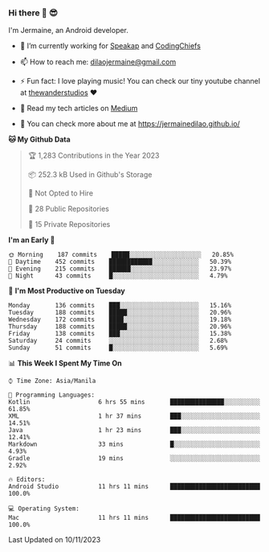 ### Hi there 👋 😎
I'm Jermaine, an Android developer.

- 🔭 I’m currently working for [Speakap](https://www.speakap.com/) and [CodingChiefs](https://codingchiefs.com/en/)

- 📫 How to reach me: dilaojermaine@gmail.com

- ⚡ Fun fact: I love playing music! You can check our tiny youtube channel at [thewanderstudios](https://www.youtube.com/thewanderstudios) ♥️

- 📖 Read my tech articles on [Medium](https://jermainedilao.medium.com/)

- 👀 You can check more about me at https://jermainedilao.github.io/

<!--
**jermainedilao/jermainedilao** is a ✨ _special_ ✨ repository because its `README.md` (this file) appears on your GitHub profile.

Here are some ideas to get you started:

- 🔭 I’m currently working on ...
- 🌱 I’m currently learning ...
- 👯 I’m looking to collaborate on ...
- 🤔 I’m looking for help with ...
- 💬 Ask me about ...
- 📫 How to reach me: ...
- 😄 Pronouns: ...
- ⚡ Fun fact: ...
-->

<!--START_SECTION:waka-->
**🐱 My Github Data** 

> 🏆 1,283 Contributions in the Year 2023
 > 
> 📦 252.3 kB Used in Github's Storage 
 > 
> 🚫 Not Opted to Hire
 > 
> 📜 28 Public Repositories 
 > 
> 🔑 15 Private Repositories  
 > 
**I'm an Early 🐤** 

```text
🌞 Morning    187 commits    █████░░░░░░░░░░░░░░░░░░░░   20.85% 
🌆 Daytime    452 commits    ████████████░░░░░░░░░░░░░   50.39% 
🌃 Evening    215 commits    ██████░░░░░░░░░░░░░░░░░░░   23.97% 
🌙 Night      43 commits     █░░░░░░░░░░░░░░░░░░░░░░░░   4.79%

```
📅 **I'm Most Productive on Tuesday** 

```text
Monday       136 commits    ███░░░░░░░░░░░░░░░░░░░░░░   15.16% 
Tuesday      188 commits    █████░░░░░░░░░░░░░░░░░░░░   20.96% 
Wednesday    172 commits    ████░░░░░░░░░░░░░░░░░░░░░   19.18% 
Thursday     188 commits    █████░░░░░░░░░░░░░░░░░░░░   20.96% 
Friday       138 commits    ███░░░░░░░░░░░░░░░░░░░░░░   15.38% 
Saturday     24 commits     ░░░░░░░░░░░░░░░░░░░░░░░░░   2.68% 
Sunday       51 commits     █░░░░░░░░░░░░░░░░░░░░░░░░   5.69%

```


📊 **This Week I Spent My Time On** 

```text
⌚︎ Time Zone: Asia/Manila

💬 Programming Languages: 
Kotlin                   6 hrs 55 mins       ███████████████░░░░░░░░░░   61.85% 
XML                      1 hr 37 mins        ███░░░░░░░░░░░░░░░░░░░░░░   14.51% 
Java                     1 hr 23 mins        ███░░░░░░░░░░░░░░░░░░░░░░   12.41% 
Markdown                 33 mins             █░░░░░░░░░░░░░░░░░░░░░░░░   4.93% 
Gradle                   19 mins             ░░░░░░░░░░░░░░░░░░░░░░░░░   2.92%

🔥 Editors: 
Android Studio           11 hrs 11 mins      █████████████████████████   100.0%

💻 Operating System: 
Mac                      11 hrs 11 mins      █████████████████████████   100.0%

```


 Last Updated on 10/11/2023
<!--END_SECTION:waka-->
